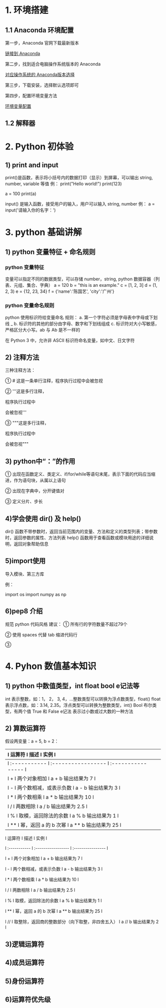 # 1. 环境搭建

## 1.1 Anaconda 环境配置

第一步，Anaconda 官网下载最新版本

[链接到 Anaconda](https://www.anaconda.com/)

第二步，找到适合电脑操作系统版本的 Anaconda

[对应操作系统的 Anaconda版本选择](https://www.anaconda.com/distribution/#download-section)

第三步，下载安装，选择默认选项即可

第四步，配置环境变量方法

[环境变量配置](https://blog.csdn.net/baidu_32542573/article/details/79361456)



## 1.2 解释器



# 2. Python 初体验

## 1)  print and input

print()是函数，表示将小括号内的数据打印（显示）到屏幕，可以输出 string, number, variable 等值
例：
print("Hello world!")
print(123)

a = 100
print(a)

input() 是输入函数，接受用户的输入，用户可以输入 string, number
例：
a = input('请输入你的名字：')

# 3. python 基础讲解

## 1) python 变量特征 + 命名规则

### python 变量特征

变量可以指定不同的数据类型，可以存储 number，string, python 数据容器（列表、元组、集合、字典）
a = 120
b = "this is an example."
c = [1, 2, 3]
d = (1, 2, 3)
e = {12, 23, 34}
f = {'name':'陈国艺', 'city':'广州'}

### python 变量命名规则
python 使用标识符给变量命名
规则：
a. 第一个字符必须是字母表中字母或下划线 _ 
b. 标识符的其他的部分由字母、数字和下划线组成
c. 标识符对大小写敏感，严格区分大小写。ab 与 Ab 是不一样的

在 Python 3 中，允许非 ASCII 标识符命名变量，如中文、日文字符

## 2) 注释方法

三种注释方法：

①  # 这是一条单行注释，程序执行过程中会被忽视

② '''这是多行注释，

程序执行过程中

会被忽视'''

③ """这是多行注释，

程序执行过程中

会被忽视"""

## 3) python中“：”的作用

① 出现在函数定义、类定义、if/for/while等语句末尾，表示下面的代码应当缩进，作为语句块，从属以上语句

② 出现在字典中，分开键值对

③ 定义分片、步长

## 4)学会使用 dir() 及 help()

dir() 函数不带参数时，返回当前范围内的变量、方法和定义的类型列表；带参数时，返回参数的属性、方法列表
help() 函数用于查看函数或模块用途的详细说明，返回对象帮助信息

## 5)import使用

导入模块、第三方库

例：

import os
import numpy as np

## 6)pep8 介绍

规范 python 代码风格
建议：
① 所有行的字符数量不超过79个

② 使用 spaces 代替 tab 缩进代码行

③ 



# 4. Pyhon 数值基本知识

## 1) python 中数值类型，int float bool e记法等
int 表示整数，如：1， 2， 3, 4，...整数类型可以转换为浮点数类型，float()
float 表示浮点数，如：3.14, 2.35。浮点类型可以转换为整数类型，int()
Bool 布尔类型，有两个值 True 和 False
e记法 表示过小数或过大数的一种方法



## 2) 算数运算符

假设两变量：a = 5, b = 2：

| l   运算符  l        描述        l        实例        l   |      |      |
| :-------------------------------------------------------- | ---- | ---- |
| l :----------- l :----------------- l :---------------- l |      |      |
| l + l 两个对象相加 l a + b 输出结果为 7 l                 |      |      |
| l - l 两个数相减，或表示负数 l a - b 输出结果为 3 l       |      |      |
| l * l 两个数相乘 l a * b 输出结果为 10 l                  |      |      |
| l / l 两数相除 l a / b 输出结果为 2.5 l                   |      |      |
| l % l 取模，返回除法的余数 l a % b 输出结果为 1 l         |      |      |
| l ** l 幂，返回 a 的 b 次幂 l a ** b 输出结果为 25 l      |      |      |



l   运算符  l        描述        l        实例        l

l :----------- l :----------------- l :---------------- l

l + l 两个对象相加 l a + b 输出结果为 7 l

l - l 两个数相减，或表示负数 l a - b 输出结果为 3 l

l * l 两个数相乘 l a * b 输出结果为 10 l

l / l 两数相除 l a / b 输出结果为 2.5 l

l % l 取模，返回除法的余数 l a % b 输出结果为 1 l

l ** l 幂，返回 a 的 b 次幂 l a ** b 输出结果为 25 l

l // l 取整除，返回商的整数部分（向下取整，非四舍五入） l a // b 输出结果为 2 l

 ## 3)逻辑运算符



 ## 4)成员运算符

 ## 5)身份运算符

## 6)运算符优先级

